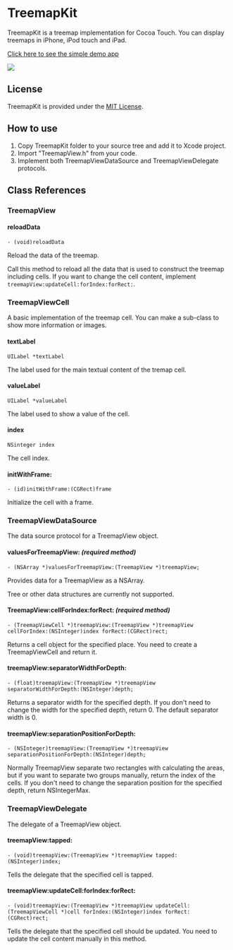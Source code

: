 TreemapKit
==========

TreemapKit is a treemap implementation for Cocoa Touch.
You can display treemaps in iPhone, iPod touch and iPad.

[Click here to see the simple demo app](http://www.flickr.com/photos/14555412@N05/4507143423/ )

![](http://farm3.static.flickr.com/2302/4507143463_63823457b8.jpg)

License
-------

TreemapKit is provided under the [MIT License](http://github.com/yatsu/treemapkit/blob/master/LICENSE.txt ).

How to use
----------

1. Copy TreemapKit folder to your source tree and add it to Xcode project.
2. Import "TreemapView.h" from your code.
3. Implement both TreemapViewDataSource and TreemapViewDelegate protocols.

Class References
----------------

### TreemapView

#### reloadData

`- (void)reloadData`

Reload the data of the treemap.

Call this method to reload all the data that is used to construct the treemap including cells.
If you want to change the cell content, implement `treemapView:updateCell:forIndex:forRect:`.

### TreemapViewCell

A basic implementation of the treemap cell.
You can make a sub-class to show more information or images.

#### textLabel

`UILabel *textLabel`

The label used for the main textual content of the tremap cell.

#### valueLabel

`UILabel *valueLabel`

The label used to show a value of the cell.

#### index

`NSinteger index`

The cell index.

#### initWithFrame:

`- (id)initWithFrame:(CGRect)frame`

Initialize the cell with a frame.

### TreemapViewDataSource

The data source protocol for a TreemapView object.

#### valuesForTreemapView: _(required method)_

`- (NSArray *)valuesForTreemapView:(TreemapView *)treemapView;`

Provides data for a TreemapView as a NSArray.

Tree or other data structures are currently not supported.

#### TreemapView:cellForIndex:forRect: _(required method)_

`- (TreemapViewCell *)treemapView:(TreemapView *)treemapView cellForIndex:(NSInteger)index forRect:(CGRect)rect;`

Returns a cell object for the specified place.
You need to create a TreemapViewCell and return it.

#### treemapView:separatorWidthForDepth:

`- (float)treemapView:(TreemapView *)treemapView separatorWidthForDepth:(NSInteger)depth;`

Returns a separator width for the specified depth.
If you don't need to change the width for the specified depth, return 0.
The default separator width is 0.

#### treemapView:separationPositionForDepth:

`- (NSInteger)treemapView:(TreemapView *)treemapView separationPositionForDepth:(NSInteger)depth;`

Normally TreemapView separate two rectangles with calculating the areas, but if you want to separate two groups manually, return the index of the cells.
If you don't need to change the separation position for the specified depth, return NSIntegerMax.

### TreemapViewDelegate

The delegate of a TreemapView object.

#### treemapView:tapped:

`- (void)treemapView:(TreemapView *)treemapView tapped:(NSInteger)index;`

Tells the delegate that the specified cell is tapped.

#### treemapView:updateCell:forIndex:forRect:

`- (void)treemapView:(TreemapView *)treemapView updateCell:(TreemapViewCell *)cell forIndex:(NSInteger)index forRect:(CGRect)rect;`

Tells the delegate that the specified cell should be updated.
You need to update the cell content manually in this method.
